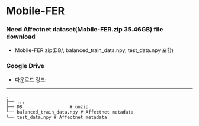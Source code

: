 # Mobile-FER

### Need Affectnet dataset(Mobile-FER.zip 35.46GB) file download
- Mobile-FER.zip(DB/, balanced_train_data.npy, test_data.npy 포함)

### Google Drive 
- 다운로드 링크:

---


    .
    ├── ...
    ├── DB                  # unzip
    └── balanced_train_data.npy # Affectnet metadata
    └── test_data.npy # Affectnet metadata

